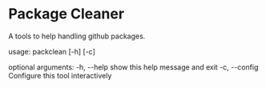 # Package Cleaner

A tools to help handling github packages.

usage: packclean [-h] [-c]

optional arguments:
  -h, --help    show this help message and exit
  -c, --config  Configure this tool interactively
